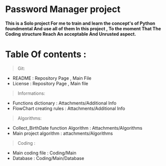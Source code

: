 # Password Manager project

**This is a Solo project For me to train and learn the concept's of Python foundmental And use all of them In this project , To the moment That The Coding structure Reach An acceptable And Unrusted aspect.**

# Table Of contents : 
> Git:
- README : Repository Page , Main File
- License : Repository Page , Main file
> Informations:
- Functions dictionary : Attachments/Additional Info
- FlowChart creating rules : Attachments/Additional Info
> Algorithms:
- Collect_BirthDate function Algorithm : Attachments/Algorithms
- Main project algorithm : attachments/Algorithms
> Coding :
- Main coding file : Coding/Main
- Database : Coding/Main/Database


